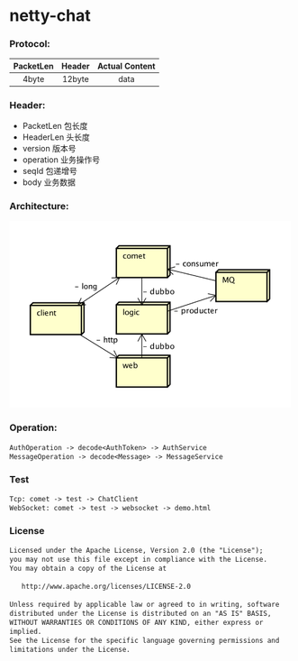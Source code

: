 # netty-chat

### Protocol:

| PacketLen  | Header  | Actual Content |
| :----: |:-------:| :-------------:|
| 4byte  | 12byte   |   data  |

###  Header:
- PacketLen 包长度
- HeaderLen 头长度
- version   版本号
- operation 业务操作号
- seqId     包递增号
- body      业务数据

### Architecture:

<img src="https://raw.githubusercontent.com/im-qq/netty-chat/master/docs/architecture.png" width="500">

### Operation:

    AuthOperation -> decode<AuthToken> -> AuthService
    MessageOperation -> decode<Message> -> MessageService

### Test

    Tcp: comet -> test -> ChatClient
    WebSocket: comet -> test -> websocket -> demo.html
    
### License
    
    Licensed under the Apache License, Version 2.0 (the "License");
    you may not use this file except in compliance with the License.
    You may obtain a copy of the License at
    
       http://www.apache.org/licenses/LICENSE-2.0
    
    Unless required by applicable law or agreed to in writing, software
    distributed under the License is distributed on an "AS IS" BASIS,
    WITHOUT WARRANTIES OR CONDITIONS OF ANY KIND, either express or implied.
    See the License for the specific language governing permissions and
    limitations under the License.